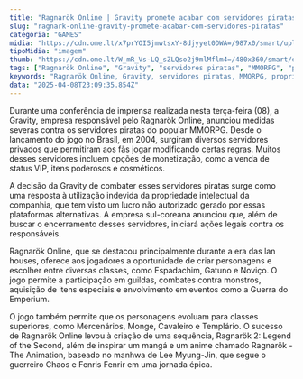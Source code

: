 ```yaml
---
title: "Ragnarök Online | Gravity promete acabar com servidores piratas"
slug: "ragnark-online-gravity-promete-acabar-com-servidores-piratas"
categoria: "GAMES"
midia: "https://cdn.ome.lt/x7prYOI5jmwtsxY-8djyyet0DWA=/987x0/smart/uploads/conteudo/fotos/Design_sem_nome_-_2025-04-08T194946.417.png"
tipoMidia: "imagem"
thumb: "https://cdn.ome.lt/W_mR_Vs-LQ_sZLQso2j9mlMflm4=/480x360/smart/extras/conteudos/Design_sem_nome_-_2025-04-08T194946.417.png"
tags: ["Ragnarök Online", "Gravity", "servidores piratas", "MMORPG", "propriedade intelectual", "ações legais", "monetização de jogos", "cultura gamer"]
keywords: "Ragnarök Online, Gravity, servidores piratas, MMORPG, propriedade intelectual, ações legais, monetização de jogos, cultura gamer"
data: "2025-04-08T23:09:35.854Z"
---
```


Durante uma conferência de imprensa realizada nesta terça-feira (08), a Gravity, empresa responsável pelo Ragnarök Online, anunciou medidas severas contra os servidores piratas do popular MMORPG. Desde o lançamento do jogo no Brasil, em 2004, surgiram diversos servidores privados que permitiram aos fãs jogar modificando certas regras. Muitos desses servidores incluem opções de monetização, como a venda de status VIP, itens poderosos e cosméticos.

A decisão da Gravity de combater esses servidores piratas surge como uma resposta à utilização indevida da propriedade intelectual da companhia, que tem visto um lucro não autorizado gerado por essas plataformas alternativas. A empresa sul-coreana anunciou que, além de buscar o encerramento desses servidores, iniciará ações legais contra os responsáveis.

Ragnarök Online, que se destacou principalmente durante a era das lan houses, oferece aos jogadores a oportunidade de criar personagens e escolher entre diversas classes, como Espadachim, Gatuno e Noviço. O jogo permite a participação em guildas, combates contra monstros, aquisição de itens especiais e envolvimento em eventos como a Guerra do Emperium.

O jogo também permite que os personagens evoluam para classes superiores, como Mercenários, Monge, Cavaleiro e Templário. O sucesso de Ragnarök Online levou à criação de uma sequência, Ragnarök 2: Legend of the Second, além de inspirar um mangá e um anime chamado Ragnarök - The Animation, baseado no manhwa de Lee Myung-Jin, que segue o guerreiro Chaos e Fenris Fenrir em uma jornada épica.